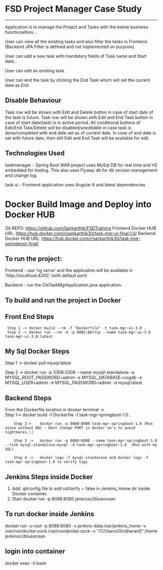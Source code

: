 # FSD Project Manager Case Study
--------------------------------------------

Application is to manage the Project and Tasks with the below business functionalities...

User can view all the existing tasks and also filter the tasks in Frontend. (Backend JPA Filter is defined and not implemented on purpose)

User can add a new task with mandatory fields of Task name and Start date..

User can edit an existing task

User can end the task by clicking the End Task which will set the current date as End

Disable Behaviour
-----------------
Task row will be shown with Edit and Delete button in case of start date of the task is future.
Task row will be shown with Edit and End Task button in case of start date(task) is in active period.
All conditional buttons of Edit/End Task/Delete will be disabled/uneditable in case task is done/completed with end date set as of current date.
In case of end date is set with future date, then still Edit and End Task will be available for edit.


Technologies Used
------------------
taskmanager - Spring Boot WAR project uses MySql DB for real time and H2 embedded for testing.
This also uses Flyway db for db version management and change log.

task ui - Frontend application uses Angular 6 and latest dependencies 


# Docker Build Image and Deploy into Docker HUB


Git REPO: https://github.com/Sankarthik/FSDTraining
Frontend Docker HUB URL:  https://hub.docker.com/r/sankarthik30/task-mgr-ui-final:1.0/
Backend Docker HUB URL:  https://hub.docker.com/r/sankarthik30/task-mgr-springboot-final/

To run the project:
---------------------

Frontend - use 'ng serve' and the application will be available in 'http://localhost:4200' (with default port)

Backend - run the CtsTaskMgrApplication.java application.

To build and run the project in Docker
----------------------------------------
Front End Steps
----------------
	 Step 1 -> docker build --rm -f "Dockerfile" -t task-mgr-ui-3.0 .
	 Step 2 -> docker run --rm -d -p 8085:80/tcp --name task-mgr-ui-3.0 task-mgr-ui-3.0:latest


My Sql Docker Steps
--------------------
  Step 1 -> docker pull mysql:latest
  
  Step 2 -> docker run -p 3306:3306 --name mysql-standalone -e MYSQL_ROOT_PASSWORD=admin -e MYSQL_DATABASE=cogdb -e MYSQL_USER=admin -e MYSQL_PASSWORD=admin -d mysql:latest


Backend Steps
---------------
From the Dockerfile location in docker terminal ->  
		Step 1->    docker build -f Dockerfile -t task-mgr-springboot-1.0 . 
		
		Step 2->    docker run -p 8080:8080 task-mgr-springboot-1.0 (Run alone without DB) - Dont change PORT in docker vm's to avoid nightmares.:)
		
		Step 3 ->   docker run -p 8080:8080 --name task-mgr-springboot-1.0 --link mysql-standalone:mysql -d task-mgr-springboot-1.0  (Run with my SQL)
		
        Step 4 ->   docker logs -f mysql-standalone and docker logs -f task-mgr-springboot-1.0 to verify logs
		
		
Jenkins Steps inside Docker
---------------------------
1) Add .gitconfig file to add sslVerify = false in Jenkins_Home dir inside Docker container.
2) Start docker run -p 8088:8080 jenkinsci/blueocean


To run docker inside Jenkins
----------------------------
docker run -u root -p 8088:8080 -v jenkins-data:/var/jenkins_home -v /var/run/docker.sock:/var/run/docker.sock -v "/C/Users/GiridharanS":/home jenkinsci/blueocean

login into container
--------------------
docker exec -it <mycontainer> bash



